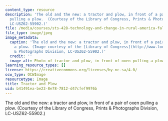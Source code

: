 ```yaml
---
content_type: resource
description: 'The old and the new: a tractor and plow, in front of a pair of oxen
  pulling a plow.  (Courtesy of the Library of Congress, Prints & Photographs Division,
  LC-USZ62-55902.)'
file: /media/courses/sts-428-technology-and-change-in-rural-america-fall-2004/b41491eabe238e787812d47cfef9976b_sts-428f04.jpg
file_type: image/jpeg
image_metadata:
  caption: 'The old and the new: a tractor and plow, in front of a pair of oxen pulling
    a plow. (Image courtesy of the [Library of Congress](http://www.loc.gov/), Prints
    & Photographs Division, LC-USZ62-55902.)'
  credit: ''
  image-alt: Photo of tractor and plow, in front of oxen pulling a plow.
learning_resource_types: []
license: https://creativecommons.org/licenses/by-nc-sa/4.0/
ocw_type: OCWImage
resourcetype: Image
title: Tractor and Plow
uid: b41491ea-be23-8e78-7812-d47cfef9976b
---
```

The old and the new: a tractor and plow, in front of a pair of oxen pulling a plow.  (Courtesy of the Library of Congress, Prints & Photographs Division, LC-USZ62-55902.)